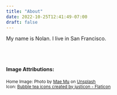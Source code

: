```yaml
---
title: "About"
date: 2022-10-25T12:41:49-07:00
draft: false
---
```

My name is Nolan. I live in San Francisco.

<br><br>
#### Image Attributions:
<small>
Home Image:
Photo by 
<a href="https://unsplash.com/@picoftasty?utm_source=unsplash&utm_medium=referral&utm_content=creditCopyText">Mae Mu</a> on <a href="https://unsplash.com/s/photos/milk-tea?utm_source=unsplash&utm_medium=referral&utm_content=creditCopyText">Unsplash</a><br>
Icon:
<a href="https://www.flaticon.com/free-icons/bubble-tea" title="bubble tea icons">Bubble tea icons created by justicon - Flaticon</a>
</small>